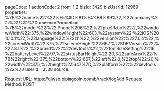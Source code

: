 pageCode: 1
actionCode: 2
from: 1,2
bizId: 3429
bizUserId: 12969
properties: %7B%22name%22:%22%E5%8D%81%E4%B8%89%22,%22company%22:%22%22%7D
commonProperties: %7B%22model%22:%22iPhone%206%22,%22pixelRatio%22:2,%22windowWidth%22:375,%22windowHeight%22:603,%22system%22:%22iOS%2010.0.1%22,%22language%22:%22zh%22,%22version%22:%227.0.4%22,%22screenWidth%22:375,%22screenHeight%22:667,%22SDKVersion%22:%222.8.1%22,%22brand%22:%22devtools%22,%22fontSizeSetting%22:16,%22batteryLevel%22:97,%22statusBarHeight%22:20,%22safeArea%22:%7B%22right%22:375,%22bottom%22:667,%22left%22:0,%22top%22:20,%22width%22:375,%22height%22:647%7D,%22platform%22:%22devtools%22%7D
userId: 13538
source: 



Request URL: https://qlwsb.bipingcoin.com/b/track/logAdd
Request Method: POST